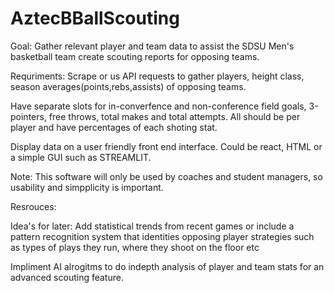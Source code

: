 # AztecBBallScouting
Goal: 
Gather relevant player and team data to assist the SDSU Men's basketball team create scouting reports for opposing teams.

Requriments:
Scrape or us API requests to gather players, height class, season averages(points,rebs,assists) of opposing teams.

Have separate slots for in-converfence and non-conference field goals, 3-pointers, free throws, total makes and total attempts.  All should be per player and have percentages of each shoting stat.

Display data on a user friendly front end interface. Could be react, HTML or a simple GUI such as STREAMLIT.

Note: This software will only be used by coaches and student managers, so usability and simpplicity is important.

Resrouces:


Idea's for later: 
Add statistical trends from recent games or include a pattern recognition system that identities opposing player strategies such as types of plays they run, where they shoot on the floor etc

Impliment AI alrogitms to do indepth analysis of player and team stats for an advanced scouting feature.
